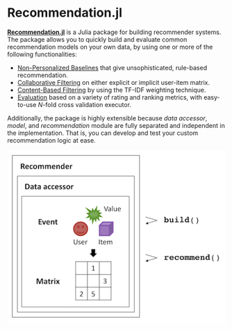 # Recommendation.jl

[**Recommendation.jl**](https://github.com/takuti/Recommendation.jl) is a Julia package for building recommender systems. The package allows you to quickly build and evaluate common recommendation models on your own data, by using one or more of the following functionalities:

- [Non-Personalized Baselines](@ref) that give unsophisticated, rule-based recommendation.
- [Collaborative Filtering](@ref) on either explicit or implicit user-item matrix.
- [Content-Based Filtering](@ref) by using the TF-IDF weighting technique.
- [Evaluation](@ref) based on a variety of rating and ranking metrics, with easy-to-use $N$-fold cross validation executor.

Additionally, the package is highly extensible because *data accessor*, *model*, and *recommendation* module are fully separated and independent in the implementation. That is, you can develop and test your custom recommendation logic at ease.

![overview](./assets/images/overview.png)